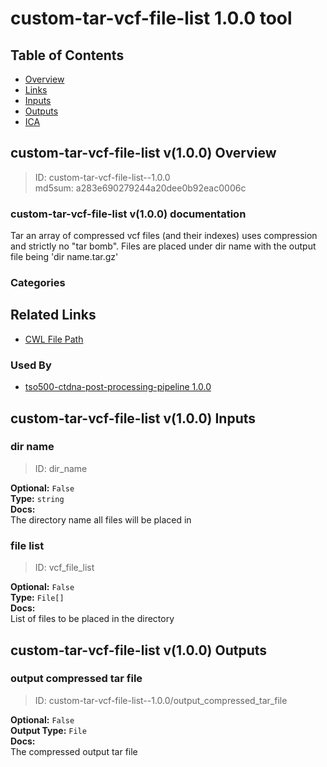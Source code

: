 
custom-tar-vcf-file-list 1.0.0 tool
===================================

## Table of Contents
  
- [Overview](#custom-tar-vcf-file-list-v100-overview)  
- [Links](#related-links)  
- [Inputs](#custom-tar-vcf-file-list-v100-inputs)  
- [Outputs](#custom-tar-vcf-file-list-v100-outputs)  
- [ICA](#ica)  


## custom-tar-vcf-file-list v(1.0.0) Overview



  
> ID: custom-tar-vcf-file-list--1.0.0  
> md5sum: a283e690279244a20dee0b92eac0006c

### custom-tar-vcf-file-list v(1.0.0) documentation
  
Tar an array of compressed vcf files (and their indexes) uses compression and strictly no "tar bomb".
Files are placed under dir name with the output file being 'dir name.tar.gz'

### Categories
  


## Related Links
  
- [CWL File Path](../../../../../../tools/custom-tar-vcf-file-list/1.0.0/custom-tar-vcf-file-list__1.0.0.cwl)  


### Used By
  
- [tso500-ctdna-post-processing-pipeline 1.0.0](../../../workflows/tso500-ctdna-post-processing-pipeline/1.0.0/tso500-ctdna-post-processing-pipeline__1.0.0.md)  

  


## custom-tar-vcf-file-list v(1.0.0) Inputs

### dir name



  
> ID: dir_name
  
**Optional:** `False`  
**Type:** `string`  
**Docs:**  
The directory name all files will be placed in


### file list



  
> ID: vcf_file_list
  
**Optional:** `False`  
**Type:** `File[]`  
**Docs:**  
List of files to be placed in the directory

  


## custom-tar-vcf-file-list v(1.0.0) Outputs

### output compressed tar file



  
> ID: custom-tar-vcf-file-list--1.0.0/output_compressed_tar_file  

  
**Optional:** `False`  
**Output Type:** `File`  
**Docs:**  
The compressed output tar file
  

  

